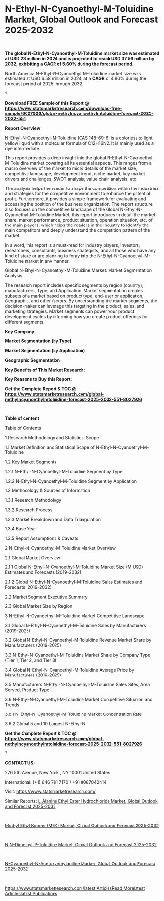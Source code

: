 <h1>N-Ethyl-N-Cyanoethyl-M-Toluidine Market, Global Outlook and Forecast 2025-2032</h1><br/><p><strong>The global N-Ethyl-N-Cyanoethyl-M-Toluidine market size was estimated at USD 23 million in 2024 and is projected to reach USD 37.56 million by 2032, exhibiting a <strong>CAGR</strong> of 5.60% during the forecast period.</strong></p>
 
 
 
 <p>North America N-Ethyl-N-Cyanoethyl-M-Toluidine market size was estimated at USD 6.58 million in 2024, at a <strong>CAGR</strong> of 4.80% during the forecast period of 2025 through 2032.</p>
 
 
 
 <p>? </p>
 
 
 
 <p><strong>Download FREE Sample of this Report @ <a href="https://www.statsmarketresearch.com/download-free-sample/8027926/global-nethylncyanoethylmtoluidine-forecast-2025-2032-551">https://www.statsmarketresearch.com/download-free-sample/8027926/global-nethylncyanoethylmtoluidine-forecast-2025-2032-551</a></strong></p>
 
 
 
 <p><strong>Report Overview</strong></p>
 
 
 
 <p>N-Ethyl-N-Cyanoethyl-M-Toluidine (CAS 148-69-6) is a colorless to light yellow liquid with a molecular formula of C12H16N2. It is mainly used as a dye intermediate.</p>
 
 
 
 <p>This report provides a deep insight into the global N-Ethyl-N-Cyanoethyl-M-Toluidine market covering all its essential aspects. This ranges from a macro overview of the market to micro details of the market size, competitive landscape, development trend, niche market, key market drivers and challenges, SWOT analysis, value chain analysis, etc.</p>
 
 
 
 <p>The analysis helps the reader to shape the competition within the industries and strategies for the competitive environment to enhance the potential profit. Furthermore, it provides a simple framework for evaluating and accessing the position of the business organization. The report structure also focuses on the competitive landscape of the Global N-Ethyl-N-Cyanoethyl-M-Toluidine Market, this report introduces in detail the market share, market performance, product situation, operation situation, etc. of the main players, which helps the readers in the industry to identify the main competitors and deeply understand the competition pattern of the market.</p>
 
 
 
 <p>In a word, this report is a must-read for industry players, investors, researchers, consultants, business strategists, and all those who have any kind of stake or are planning to foray into the N-Ethyl-N-Cyanoethyl-M-Toluidine market in any manner.</p>
 
 
 
 <p>Global N-Ethyl-N-Cyanoethyl-M-Toluidine Market: Market Segmentation Analysis</p>
 
 
 
 <p>The research report includes specific segments by region (country), manufacturers, Type, and Application. Market segmentation creates subsets of a market based on product type, end-user or application, Geographic, and other factors. By understanding the market segments, the decision-maker can leverage this targeting in the product, sales, and marketing strategies. Market segments can power your product development cycles by informing how you create product offerings for different segments.</p>
 
 
 
 <p><strong>Key Company</strong></p>
 
 
 
 <p><strong>Market Segmentation (by Type)</strong></p>
 
 
 
 <p><strong>Market Segmentation (<strong>by Application</strong>)</strong></p>
 
 
 
 <p><strong>Geographic Segmentation</strong></p>
 
 
 
 <p><strong>Key Benefits of This Market Research:</strong></p>
 
 
 
 <p><strong>Key <strong>Reasons to Buy</strong> this Report:</strong></p>
 
 
 
 <div><b>Get the Complete Report & TOC @ <a href="https://www.statsmarketresearch.com/global-nethylncyanoethylmtoluidine-forecast-2025-2032-551-8027926">https://www.statsmarketresearch.com/global-nethylncyanoethylmtoluidine-forecast-2025-2032-551-8027926</a></b></div>
 
 
 
 <p><br />
 
 <b>Table of content</b></p>
 
 
 
 <p>Table of Contents<br />
 
 1 Research Methodology and Statistical Scope<br />
 
 1.1 Market Definition and Statistical Scope of N-Ethyl-N-Cyanoethyl-M-Toluidine<br />
 
 1.2 Key Market Segments<br />
 
 1.2.1 N-Ethyl-N-Cyanoethyl-M-Toluidine Segment by Type<br />
 
 1.2.2 N-Ethyl-N-Cyanoethyl-M-Toluidine Segment by Application<br />
 
 1.3 Methodology & Sources of Information<br />
 
 1.3.1 Research Methodology<br />
 
 1.3.2 Research Process<br />
 
 1.3.3 Market Breakdown and Data Triangulation<br />
 
 1.3.4 Base Year<br />
 
 1.3.5 Report Assumptions & Caveats<br />
 
 2 N-Ethyl-N-Cyanoethyl-M-Toluidine Market Overview<br />
 
 2.1 Global Market Overview<br />
 
 2.1.1 Global N-Ethyl-N-Cyanoethyl-M-Toluidine Market Size (M USD) Estimates and Forecasts (2019-2032)<br />
 
 2.1.2 Global N-Ethyl-N-Cyanoethyl-M-Toluidine Sales Estimates and Forecasts (2019-2032)<br />
 
 2.2 Market Segment Executive Summary<br />
 
 2.3 Global Market Size by Region<br />
 
 3 N-Ethyl-N-Cyanoethyl-M-Toluidine Market Competitive Landscape<br />
 
 3.1 Global N-Ethyl-N-Cyanoethyl-M-Toluidine Sales by Manufacturers (2019-2025)<br />
 
 3.2 Global N-Ethyl-N-Cyanoethyl-M-Toluidine Revenue Market Share by Manufacturers (2019-2025)<br />
 
 3.3 N-Ethyl-N-Cyanoethyl-M-Toluidine Market Share by Company Type (Tier 1, Tier 2, and Tier 3)<br />
 
 3.4 Global N-Ethyl-N-Cyanoethyl-M-Toluidine Average Price by Manufacturers (2019-2025)<br />
 
 3.5 Manufacturers N-Ethyl-N-Cyanoethyl-M-Toluidine Sales Sites, Area Served, Product Type<br />
 
 3.6 N-Ethyl-N-Cyanoethyl-M-Toluidine Market Competitive Situation and Trends<br />
 
 3.6.1 N-Ethyl-N-Cyanoethyl-M-Toluidine Market Concentration Rate<br />
 
 3.6.2 Global 5 and 10 Largest N-Ethyl-N</p>
 
 
 
 <div><b>Get the Complete Report & TOC @ <a href="https://www.statsmarketresearch.com/global-nethylncyanoethylmtoluidine-forecast-2025-2032-551-8027926">https://www.statsmarketresearch.com/global-nethylncyanoethylmtoluidine-forecast-2025-2032-551-8027926</a></b></div>
 
 
 
 <p>? </p>
 
 
 
 <p><b>CONTACT US:</b><br />
 
 276 5th Avenue, New York , NY 10001,United States<br />
 
 International: (+1) 646 781 7170 / +91 8087042414<br />
 
 Visit: <a href="https://www.statsmarketresearch.com/">https://www.statsmarketresearch.com/</a><br />
 
 Similar Reports: <a href="https://www.statsmarketresearch.com/global-nethylncyanoethylmtoluidine-forecast-2025-2032-551-8027926">L-Alanine Ethyl Ester Hydrochloride Market, Global Outlook and Forecast 2025-2032</a><br />
 
 <br />
 
 <a href="https://www.statsmarketresearch.com/global-nethylncyanoethylmtoluidine-forecast-2025-2032-551-8027926">Methyl Ethyl Ketone (MEK) Market, Global Outlook and Forecast 2025-2032</a><br />
 
 <br />
 
 <a href="https://www.statsmarketresearch.com/global-nethylncyanoethylmtoluidine-forecast-2025-2032-551-8027926">N,N-Dimethyl-P-Toluidine Market, Global Outlook and Forecast 2025-2032</a><br />
 
 <br />
 
 <a href="https://www.statsmarketresearch.com/global-nethylncyanoethylmtoluidine-forecast-2025-2032-551-8027926">N-Cyanoethyl-N-Acetoxyethylaniline Market, Global Outlook and Forecast 2025-2032</a><br />
 
 <br />
 
 <a href="https://gyeongbokgung.com">https://www.statsmarketresearch.com/</a><a href="https://hallyeomaritime.com">latest Articles</a><a href="https://jingwansa.com">Read More</a><a href="https://nguoiviet.jp/">latest Articles</a><a href="https://www.intelmarketresearch.com/">latest Publications</a></p>